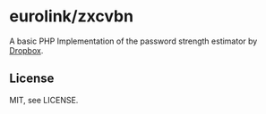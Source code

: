 # eurolink/zxcvbn

A basic PHP Implementation of the password strength estimator by [Dropbox][0].

License
-------

MIT, see LICENSE.

[0]: https://github.com/dropbox/zxcvbn
[1]: https://getcomposer.org/
[2]: https://packagist.org/packages/eurolink/zxcvbn
[3]: https://packagist.org/
